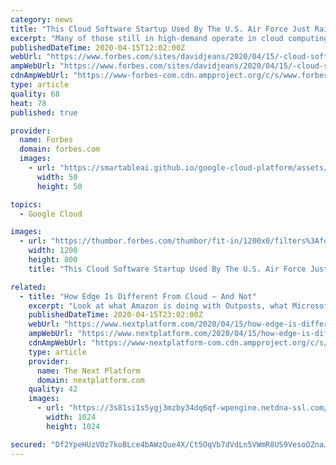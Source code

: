 ```yaml
---
category: news
title: "This Cloud Software Startup Used By The U.S. Air Force Just Raised $30 Million From VCs And The CIA"
excerpt: "Many of those still in high-demand operate in cloud computing, such as HashiCorp, which raised $175 million at a $5.1 billion valuation in March, and Notion, a workflow productivity platform that competes with Google Docs and Slack, that raised $50 million at a $2 billion valuation also last month. Entwistle says Coder is not yet profitable as ..."
publishedDateTime: 2020-04-15T12:02:00Z
webUrl: "https://www.forbes.com/sites/davidjeans/2020/04/15/-cloud-software-startup-air-force-just-raised-funding-from-cia/"
ampWebUrl: "https://www.forbes.com/sites/davidjeans/2020/04/15/-cloud-software-startup-air-force-just-raised-funding-from-cia/amp/"
cdnAmpWebUrl: "https://www-forbes-com.cdn.ampproject.org/c/s/www.forbes.com/sites/davidjeans/2020/04/15/-cloud-software-startup-air-force-just-raised-funding-from-cia/amp/"
type: article
quality: 68
heat: 78
published: true

provider:
  name: Forbes
  domain: forbes.com
  images:
    - url: "https://smartableai.github.io/google-cloud-platform/assets/images/organizations/forbes.com-50x50.jpg"
      width: 50
      height: 50

topics:
  - Google Cloud

images:
  - url: "https://thumbor.forbes.com/thumbor/fit-in/1200x0/filters%3Aformat%28jpg%29/https%3A%2F%2Fspecials-images.forbesimg.com%2Fimageserve%2F5e962fcd25f8bf00076b6a30%2F0x0.jpg"
    width: 1200
    height: 800
    title: "This Cloud Software Startup Used By The U.S. Air Force Just Raised $30 Million From VCs And The CIA"

related:
  - title: "How Edge Is Different From Cloud – And Not"
    excerpt: "Look at what Amazon is doing with Outposts, what Microsoft is doing with Azure Stack, and what and Google is doing with Anthos, trying to put out cloud appliances for on premises use. This hybrid cloud is as strategic for any of them as it is for any of us. TPM: What is your projection for how much compute is on the edge and how much is in the ..."
    publishedDateTime: 2020-04-15T23:02:00Z
    webUrl: "https://www.nextplatform.com/2020/04/15/how-edge-is-different-from-cloud-and-not/"
    ampWebUrl: "https://www.nextplatform.com/2020/04/15/how-edge-is-different-from-cloud-and-not/amp/"
    cdnAmpWebUrl: "https://www-nextplatform-com.cdn.ampproject.org/c/s/www.nextplatform.com/2020/04/15/how-edge-is-different-from-cloud-and-not/amp/"
    type: article
    provider:
      name: The Next Platform
      domain: nextplatform.com
    quality: 42
    images:
      - url: "https://3s81si1s5ygj3mzby34dq6qf-wpengine.netdna-ssl.com/wp-content/uploads/2020/04/ab_spiral-galaxy-1024x1024.jpg"
        width: 1024
        height: 1024

secured: "Df2YpeHUzVOz7koBLce4bAWzQue4X/Ct5OqVb7dVdLn5VWmR8US9VesoOZnaJGIR60QfciYO0JF6nPpbOvXwoZ1TlL0C8t8WHnI5BBuJnMIcN1EFLRqLBQHxwXJSrgkIorfPof+IatVyh2KId/NktxEACR7dA4FCFoA/fhFMhrAh30trz2+7aHPy5hR+W1CMLU5K5BNL4Tzx2qD3DCekrSfw10zlfyoSOM505w195vfeQqP+xNPXjydUGjhO0w9zY7RlxZ7b2EJo/jvHvGxih3dI+3A0DFlPVWwNDpTP/iHct5pQyKRv8IwyUj+B+izt;jD1kIlHpx5aSkCdR/aEqQQ=="
---
```


